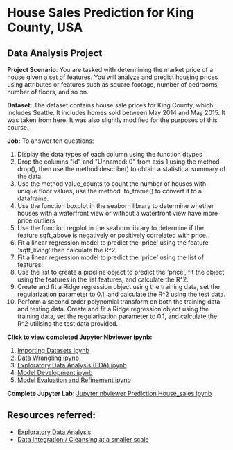 # House Sales Prediction for King County, USA
## Data Analysis Project

**Project Scenario**: You are tasked with determining the market price of a house given a set of features. You will analyze and predict housing prices using attributes or features such as square footage, number of bedrooms, number of floors, and so on.

**Dataset:** The dataset contains house sale prices for King County, which includes Seattle. It includes homes sold between May 2014 and May 2015. It was taken from here. It was also slightly modified for the purposes of this course. 

**Job:** To answer ten questions:
1. Display the data types of each column using the function dtypes
2. Drop the columns "id" and "Unnamed: 0" from axis 1 using the method drop(), then use the method describe() to obtain a statistical summary of the data.
3. Use the method value_counts to count the number of houses with unique floor values, use the method .to_frame() to convert it to a dataframe.
4. Use the function boxplot in the seaborn library to determine whether houses with a waterfront view or without a waterfront view have more price outliers
5. Use the function regplot in the seaborn library to determine if the feature sqft_above is negatively or positively correlated with price.
6. Fit a linear regression model to predict the 'price' using the feature 'sqft_living' then calculate the R^2.
7. Fit a linear regression model to predict the 'price' using the list of features:
8. Use the list to create a pipeline object to predict the 'price', fit the object using the features in the list features, and calculate the R^2.
9. Create and fit a Ridge regression object using the training data, set the regularization parameter to 0.1, and calculate the R^2 using the test data.
10. Perform a second order polynomial transform on both the training data and testing data. Create and fit a Ridge regression object using the training data, set the regularisation parameter to 0.1, and calculate the R^2 utilising the test data provided.

**Click to view completed Jupyter Nbviewer ipynb:** 
1. [Importing Datasets ipynb](https://nbviewer.jupyter.org/github/topgyaltsering/House-sales-prediction/blob/main/intro.ipynb)
2. [Data Wrangling ipynb](https://nbviewer.jupyter.org/github/topgyaltsering/House-sales-prediction/blob/main/Data%20Wrangling.ipynb)
3. [Exploratory Data Analysis (EDA) ipynb](https://nbviewer.jupyter.org/github/topgyaltsering/House-sales-prediction/blob/main/EDA.ipynb)
4. [Model Development ipynb](https://nbviewer.jupyter.org/github/topgyaltsering/House-sales-prediction/blob/main/model%20dev.ipynb)
5. [Model Evaluation and Refinement ipynb](https://nbviewer.jupyter.org/github/topgyaltsering/House-sales-prediction/blob/main/model%20evaluation.ipynb)

**Complete Jupyter Lab**:
[Jupyter nbviewer Prediction House_sales ipynb](https://nbviewer.jupyter.org/github/topgyaltsering/House-sales-prediction/blob/main/House_sales.ipynb)


## Resources referred:
- [Exploratory Data Analysis](https://nbviewer.jupyter.org/github/Tanu-N-Prabhu/Python/blob/master/Exploratory_data_Analysis.ipynb)
- [Data Integration / Cleansing at a smaller scale](https://towardsdatascience.com/data-cleaning-with-python-using-pandas-library-c6f4a68ea8eb)

